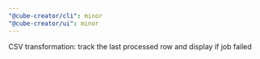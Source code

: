 ```yaml
---
"@cube-creator/cli": minor
"@cube-creator/ui": minor
---
```


CSV transformation: track the last processed row and display if job failed
